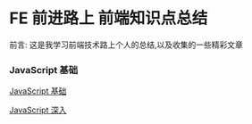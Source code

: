 # FE 前进路上 前端知识点总结

前言: 这是我学习前端技术路上个人的总结,以及收集的一些精彩文章</p>

### JavaScript 基础
[JavaScript 基础](../JavaScript/README.md)

[JavaScript 深入](../JavaScript+/README.md)